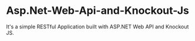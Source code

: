 # Asp.Net-Web-Api-and-Knockout-Js
It's a simple RESTful Application built with ASP.NET Web API and Knockout JS. 
